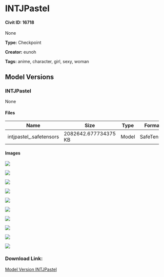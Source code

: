 # INTJPastel

#### Civit ID: 16718

None

**Type:** Checkpoint

**Creator:** eunoh

**Tags:** anime, character, girl, sexy, woman

## Model Versions

### INTJPastel

None

#### Files

| Name | Size | Type | Format | Download Url | AutoV1 | AutoV2 | SHA256 | CRC32 | BLAKE3 |
| --- | --- | --- | --- | --- | --- | --- | --- | --- | --- |
| intjpastel_.safetensors | 2082642.677734375 KB | Model | SafeTensor | https://civitai.com/api/download/models/19739 | 2CEE5111 | 8EC035ACE6 | 8EC035ACE6183B68EF8BC119D90152E9BDE402293B0CDF57ADBD14EE38DE63DE | 3A527214 | 758EE06B9307FCF7C3C969A1B8A1A4FBAA1EA3E950CE3FA7A990F57CB6D4DBDD |

#### Images

<p><img src="https://image.civitai.com/xG1nkqKTMzGDvpLrqFT7WA/2b9ac958-78fe-45b4-0cf4-684ebcc7d300/width=450/207789.jpeg" /></p>

<p><img src="https://image.civitai.com/xG1nkqKTMzGDvpLrqFT7WA/052f1d60-7d28-4e8a-7976-7e3640c05e00/width=450/207807.jpeg" /></p>

<p><img src="https://image.civitai.com/xG1nkqKTMzGDvpLrqFT7WA/fa2fa6a8-1ec5-4302-e603-997851d80000/width=450/207806.jpeg" /></p>

<p><img src="https://image.civitai.com/xG1nkqKTMzGDvpLrqFT7WA/bcf83bab-782a-4869-36d1-b17291dbf200/width=450/207805.jpeg" /></p>

<p><img src="https://image.civitai.com/xG1nkqKTMzGDvpLrqFT7WA/f7e9547c-0b7a-41e7-158a-34a2dc420400/width=450/207804.jpeg" /></p>

<p><img src="https://image.civitai.com/xG1nkqKTMzGDvpLrqFT7WA/f0bf96ac-79da-47b7-1982-3d265093ab00/width=450/207803.jpeg" /></p>

<p><img src="https://image.civitai.com/xG1nkqKTMzGDvpLrqFT7WA/53d759e0-40e8-40f3-3400-00bfbf829c00/width=450/207802.jpeg" /></p>

<p><img src="https://image.civitai.com/xG1nkqKTMzGDvpLrqFT7WA/96be9f66-1661-47ad-2f34-f0d123bc5d00/width=450/207801.jpeg" /></p>

<p><img src="https://image.civitai.com/xG1nkqKTMzGDvpLrqFT7WA/acf4c33a-69d4-4853-cefa-b0dad95b9e00/width=450/207800.jpeg" /></p>

<p><img src="https://image.civitai.com/xG1nkqKTMzGDvpLrqFT7WA/4f262fe6-bf1b-4a9a-28e8-240322592e00/width=450/207799.jpeg" /></p>

### Download Link:

[Model Version INTJPastel](https://civitai.com/api/download/models/19739)

